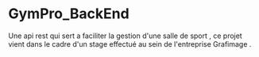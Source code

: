 # GymPro_BackEnd
Une api rest qui sert a faciliter la gestion d'une salle de sport , ce projet vient dans le cadre d'un stage effectué au sein de l'entreprise  Grafimage .
